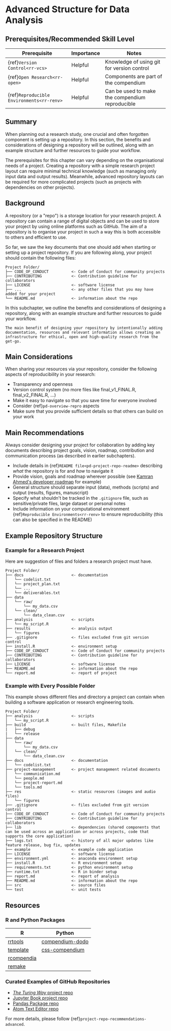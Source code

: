 # Advanced Structure for Data Analysis

## Prerequisites/Recommended Skill Level

| Prerequisite | Importance | Notes |
| -------------|------------|-------|
| {ref}`Version Control<rr-vcs>` | Helpful | Knowledge of using git for version control |
| {ref}`Open Research<rr-open>` | Helpful | Components are part of the compendium |
| {ref}`Reproducible Environments<rr-renv>` | Helpful | Can be used to make the compendium reproducible |

## Summary

When planning out a research study, one crucial and often forgotten component is setting up a repository.
In this section, the benefits and considerations of designing a repository will be outlined, along with an example structure and further resources to guide your workflow.

The prerequisites for this chapter can vary depending on the organisational needs of a project. Creating a repository with a simple research project layout can require minimal technical knowledge (such as managing only input data and output results). Meanwhile, advanced repository layouts can be required for more complicated projects (such as projects with dependencies on other projects).

## Background

A repository (or a "repo") is a storage location for your research project. A repository can contain a range of digital objects and can be used to store your project by using online platforms such as GitHub. The aim of a repository is to organise your project in such a way this is both accessible to others and efficient to use.

So far, we saw the key documents that one should add when starting or setting up a project repository.
If you are following along, your project should contain the following files:

```
Project Folder/
├── CODE_OF_CONDUCT          <- Code of Conduct for community projects
├── CONTRIBUTING             <- Contribution guideline for collaborators
├── LICENSE                  <- software license
├── ...                      <- any other files that you may have added for your project
└── README.md                <- information about the repo
```

In this subchapter, we outline the benefits and considerations of designing a repository, along with an example structure and further resources to guide your workflow.

```{note}
The main benefit of designing your repository by intentionally adding documentation, resources and relevant information allows creating an infrastructure for ethical, open and high-quality research from the get-go.
```

## Main Considerations

When sharing your resources via your repository, consider the following aspects of reproducibility in your research:

- Transparency and openness
- Version control system (no more files like final_v1_FINAL.R, final_v2_FINAL.R, ...)
- Make it easy to navigate so that you save time for everyone involved
- Consider {ref}`pd-overview-repro` aspects
- Make sure that you provide sufficient details so that others can build on your work

## Main Recommendations

Always consider designing your project for collaboration by adding key documents describing project goals, vision, roadmap, contribution and communication process (as described in earlier subchapters).
- Include details in {ref}`README file<pd-project-repo-readme>` describing _what_ the repository is for and _how_ to navigate it
- Provide vision, goals and roadmap wherever possible (see [Kamran Ahmed's developer roadmap](https://github.com/kamranahmedse/developer-roadmap) for example)
- General structure should separate input (data), methods (scripts) and output (results, figures, manuscript)
- Specify what shouldn't be tracked in the `.gitignore` file, such as sensitive/private files, large dataset or personal notes
- Include information on your computational environment {ref}`Reproducible Environments<rr-renv>` to ensure reproducibility (this can also be specified in the README)

## Example Repository Structure

### Example for a Research Project

Here are suggestion of files and folders a research project must have.

```
Project Folder/
├── docs                     <- documentation
│   └── codelist.txt
│   └── project_plan.txt
│   └── ...
│   └── deliverables.txt
├── data
│   └── raw/
│       └── my_data.csv
│   └── clean/
│       └── data_clean.csv
├── analysis                 <- scripts
│   └── my_script.R
├── results                  <- analysis output
│   └── figures
├── .gitignore               <- files excluded from git version control
├── install.R                <- environment setup
├── CODE_OF_CONDUCT          <- Code of Conduct for community projects
├── CONTRIBUTING             <- Contribution guideline for collaborators
├── LICENSE                  <- software license
├── README.md                <- information about the repo
└── report.md                <- report of project
```

### Example with Every Possible Folder

This example shows different files and directory a project can contain when building a software application or research engineering tools.

```
Project Folder/
├── analysis                 <- scripts
│   └── my_script.R
├── build                    <- built files, Makefile
|   ├── debug
|   └── release
├── data
│   └── raw/
│       └── my_data.csv
│   └── clean/
│       └── data_clean.csv
├── docs                     <- documentation
│   └── codelist.txt
├── project-management       <- project management related documents
│   └── communication.md
│   └── people.md
│   └── project-report.md
│   └── tools.md
├── res                      <- static resources (images and audio files)
│   └── figures
├── .gitignore               <- files excluded from git version control
├── CODE_OF_CONDUCT          <- Code of Conduct for community projects
├── CONTRIBUTING             <- Contribution guideline for collaborators
├── lib                      <- dependencies (shared components that can be used across an application or across projects, code that supports the core application)
├── logs.txt                 <- history of all major updates like feature release, bug fix, updates
├── example                  <- example code application
├── LICENSE                  <- software license
├── environment.yml          <- anaconda environment setup
├── install.R                <- R environment setup
├── requirements.txt         <- python environment setup
├── runtime.txt              <- R in binder setup
├── report.md                <- report of analysis
├── README.md                <- information about the repo
├── src                      <- source files
└── test                     <- unit tests
```

## Resources

### R and Python Packages

|    R     | Python |
| -------- | -------|
|[rrtools](https://annakrystalli.me/rrresearch/10_compendium.html)|[compendium-dodo](https://pypi.org/project/compendium-dodo/)|
|[template](https://github.com/Pakillo/template)|[css-compendium](https://pypi.org/project/ccs-compendium/)|
|[rcompendia](https://github.com/FRBCesab/rcompendium)| |
|[remake](https://github.com/richfitz/remake)| |

### Curated Examples of GitHub Repositories

- [_The Turing Way_ project repo](https://github.com/the-turing-way/the-turing-way)
- [Jupyter Book project repo](https://github.com/executablebooks/jupyter-book)
- [Pandas Package repo](https://github.com/pandas-dev/pandas)
- [Atom Text Editor repo](https://github.com/atom/atom)

For more details, please follow {ref}`project-repo-recommendations-advanced`.
